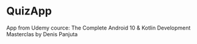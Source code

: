 # QuizApp
App from Udemy cource: The Complete Android 10 & Kotlin Development Masterclas by Denis Panjuta
